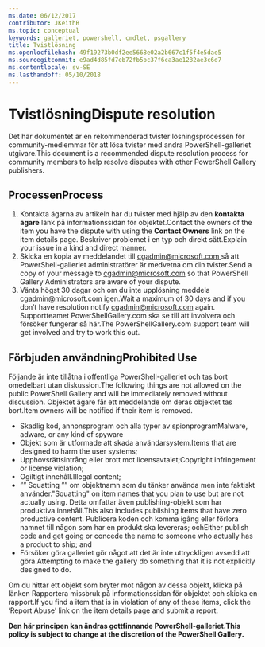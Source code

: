 ```yaml
---
ms.date: 06/12/2017
contributor: JKeithB
ms.topic: conceptual
keywords: galleriet, powershell, cmdlet, psgallery
title: Tvistlösning
ms.openlocfilehash: 49f19273b0df2ee5668e02a2b667c1f5f4e5dae5
ms.sourcegitcommit: e9ad4d85fd7eb72fb5bc37f6ca3ae1282ae3c6d7
ms.contentlocale: sv-SE
ms.lasthandoff: 05/10/2018
---
```

# <a name="dispute-resolution"></a><span data-ttu-id="d47b8-103">Tvistlösning</span><span class="sxs-lookup"><span data-stu-id="d47b8-103">Dispute resolution</span></span>

<span data-ttu-id="d47b8-104">Det här dokumentet är en rekommenderad tvister lösningsprocessen för community-medlemmar för att lösa tvister med andra PowerShell-galleriet utgivare.</span><span class="sxs-lookup"><span data-stu-id="d47b8-104">This document is a recommended dispute resolution process for community members to help resolve disputes with other PowerShell Gallery publishers.</span></span>

## <a name="process"></a><span data-ttu-id="d47b8-105">Processen</span><span class="sxs-lookup"><span data-stu-id="d47b8-105">Process</span></span>

1. <span data-ttu-id="d47b8-106">Kontakta ägarna av artikeln har du tvister med hjälp av den **kontakta ägare** länk på informationssidan för objektet.</span><span class="sxs-lookup"><span data-stu-id="d47b8-106">Contact the owners of the item you have the dispute with using the **Contact Owners** link on the item details page.</span></span>
<span data-ttu-id="d47b8-107">Beskriver problemet i en typ och direkt sätt.</span><span class="sxs-lookup"><span data-stu-id="d47b8-107">Explain your issue in a kind and direct manner.</span></span>
2. <span data-ttu-id="d47b8-108">Skicka en kopia av meddelandet till [ cgadmin@microsoft.com ](mailto:cgadmin@microsoft.com) så att PowerShell-galleriet administratörer är medvetna om din tvister.</span><span class="sxs-lookup"><span data-stu-id="d47b8-108">Send a copy of your message to [cgadmin@microsoft.com](mailto:cgadmin@microsoft.com) so that PowerShell Gallery Administrators are aware of your dispute.</span></span>
3. <span data-ttu-id="d47b8-109">Vänta högst 30 dagar och om du inte upplösning meddela [ cgadmin@microsoft.com ](mailto:cgadmin@microsoft.com) igen.</span><span class="sxs-lookup"><span data-stu-id="d47b8-109">Wait a maximum of 30 days and if you don’t have resolution notify [cgadmin@microsoft.com](mailto:cgadmin@microsoft.com) again.</span></span>
<span data-ttu-id="d47b8-110">Supportteamet PowerShellGallery.com ska se till att involvera och försöker fungerar så här.</span><span class="sxs-lookup"><span data-stu-id="d47b8-110">The PowerShellGallery.com support team will get involved and try to work this out.</span></span>


## <a name="prohibited-use"></a><span data-ttu-id="d47b8-111">Förbjuden användning</span><span class="sxs-lookup"><span data-stu-id="d47b8-111">Prohibited Use</span></span>

<span data-ttu-id="d47b8-112">Följande är inte tillåtna i offentliga PowerShell-galleriet och tas bort omedelbart utan diskussion.</span><span class="sxs-lookup"><span data-stu-id="d47b8-112">The following things are not allowed on the public PowerShell Gallery and will be immediately removed without discussion.</span></span>  <span data-ttu-id="d47b8-113">Objektet ägare får ett meddelande om deras objektet tas bort.</span><span class="sxs-lookup"><span data-stu-id="d47b8-113">Item owners will be notified if their item is removed.</span></span>

- <span data-ttu-id="d47b8-114">Skadlig kod, annonsprogram och alla typer av spionprogram</span><span class="sxs-lookup"><span data-stu-id="d47b8-114">Malware, adware, or any kind of spyware</span></span>
- <span data-ttu-id="d47b8-115">Objekt som är utformade att skada användarsystem.</span><span class="sxs-lookup"><span data-stu-id="d47b8-115">Items that are designed to harm the user systems;</span></span>
- <span data-ttu-id="d47b8-116">Upphovsrättsintrång eller brott mot licensavtalet;</span><span class="sxs-lookup"><span data-stu-id="d47b8-116">Copyright infringement or license violation;</span></span>
- <span data-ttu-id="d47b8-117">Ogiltigt innehåll.</span><span class="sxs-lookup"><span data-stu-id="d47b8-117">Illegal content;</span></span>
- <span data-ttu-id="d47b8-118">”” Squatting ”” om objektnamn som du tänker använda men inte faktiskt använder.</span><span class="sxs-lookup"><span data-stu-id="d47b8-118">"Squatting" on item names that you plan to use but are not actually using.</span></span> <span data-ttu-id="d47b8-119">Detta omfattar även publishing-objekt som har produktiva innehåll.</span><span class="sxs-lookup"><span data-stu-id="d47b8-119">This also includes publishing items that have zero productive content.</span></span>
<span data-ttu-id="d47b8-120">Publicera koden och komma igång eller förlora namnet till någon som har en produkt ska levereras; och</span><span class="sxs-lookup"><span data-stu-id="d47b8-120">Either publish code and get going or concede the name to someone who actually has a product to ship; and</span></span>
- <span data-ttu-id="d47b8-121">Försöker göra galleriet gör något att det är inte uttryckligen avsedd att göra.</span><span class="sxs-lookup"><span data-stu-id="d47b8-121">Attempting to make the gallery do something that it is not explicitly designed to do.</span></span>


<span data-ttu-id="d47b8-122">Om du hittar ett objekt som bryter mot någon av dessa objekt, klicka på länken Rapportera missbruk på informationssidan för objektet och skicka en rapport.</span><span class="sxs-lookup"><span data-stu-id="d47b8-122">If you find a item that is in violation of any of these items, click the ‘Report Abuse’ link on the item details page and submit a report.</span></span>

<span data-ttu-id="d47b8-123">**Den här principen kan ändras gottfinnande PowerShell-galleriet.**</span><span class="sxs-lookup"><span data-stu-id="d47b8-123">**This policy is subject to change at the discretion of the PowerShell Gallery.**</span></span>